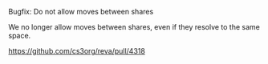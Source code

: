 Bugfix: Do not allow moves between shares

We no longer allow moves between shares, even if they resolve to the same space.

https://github.com/cs3org/reva/pull/4318
